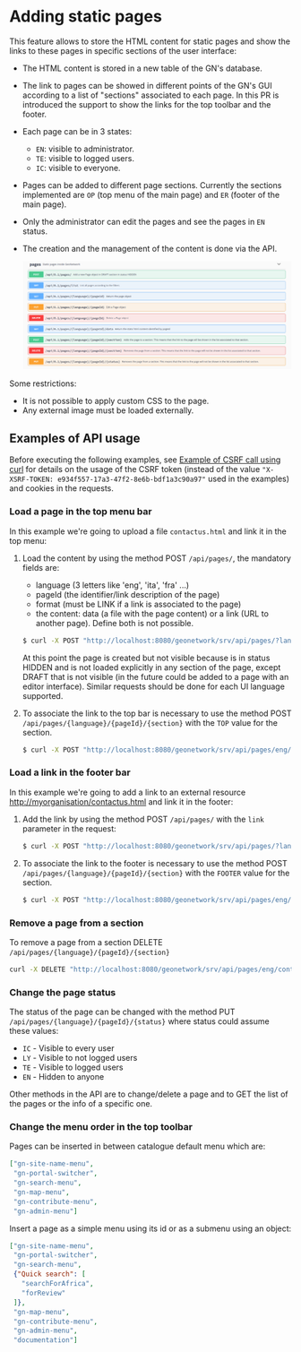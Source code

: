 # Adding static pages

This feature allows to store the HTML content for static pages and show the links to these pages in specific sections of the user interface:

-   The HTML content is stored in a new table of the GN's database.

-   The link to pages can be showed in different points of the GN's GUI according to a list of "sections" associated to each page. In this PR is introduced the support to show the links for the top toolbar and the footer.

-   Each page can be in 3 states:

    -   `EN`: visible to administrator.
    -   `TE`: visible to logged users.
    -   `IC`: visible to everyone.

-   Pages can be added to different page sections. Currently the sections implemented are `OP` (top menu of the main page) and `ER` (footer of the main page).

-   Only the administrator can edit the pages and see the pages in `EN` status.

-   The creation and the management of the content is done via the API.

    ![](img/pages-api.png)

Some restrictions:

-   It is not possible to apply custom CSS to the page.
-   Any external image must be loaded externally.

## Examples of API usage

Before executing the following examples, see [Example of CSRF call using curl](/customizing-application/misc.rst#example-csrf-curl) for details on the usage of the CSRF token (instead of the value `"X-XSRF-TOKEN: e934f557-17a3-47f2-8e6b-bdf1a3c90a97"` used in the examples) and cookies in the requests.

### Load a page in the top menu bar

In this example we're going to upload a file ``contactus.html`` and link it in the top menu:

1.  Load the content by using the method POST `/api/pages/`, the mandatory fields are:

    -   language (3 letters like 'eng', 'ita', 'fra' \...)
    -   pageId (the identifier/link description of the page)
    -   format (must be LINK if a link is associated to the page)
    -   the content: data (a file with the page content) or a link (URL to another page). Define both is not possible.

    ``` bash
    $ curl -X POST "http://localhost:8080/geonetwork/srv/api/pages/?language=eng&pageId=contactus&format=HTML" -H "accept: */*" -H "Content-Type: multipart/form-data" -H "X-XSRF-TOKEN: e934f557-17a3-47f2-8e6b-bdf1a3c90a97" -d contactus.html
    ```

    At this point the page is created but not visible because is in status HIDDEN and is not loaded explicitly in any section of the page, except DRAFT that is not visible (in the future could be added to a page with an editor interface). Similar requests should be done for each UI language supported.

2.  To associate the link to the top bar is necessary to use the method POST `/api/pages/{language}/{pageId}/{section}` with the `TOP` value for the section.

    ``` bash
    $ curl -X POST "http://localhost:8080/geonetwork/srv/api/pages/eng/contactus/TOP" -H "accept: */*" -H "X-XSRF-TOKEN: 7cfa1a0d-3335-4846-8061-a5bf176687b5"  --user admin:admin -b /tmp/cookie
    ```

### Load a link in the footer bar

In this example we're going to add a link to an external resource <http://myorganisation/contactus.html> and link it in the footer:

1.  Add the link by using the method POST `/api/pages/` with the `link` parameter in the request:

    ``` bash
    $ curl -X POST "http://localhost:8080/geonetwork/srv/api/pages/?language=eng&pageId=contactus&format=LINK&link=http://myorganisation/contactus.html" -H "accept: */*" -H "X-XSRF-TOKEN: e934f557-17a3-47f2-8e6b-bdf1a3c90a97"
    ```

2.  To associate the link to the footer is necessary to use the method POST `/api/pages/{language}/{pageId}/{section}` with the `FOOTER` value for the section.

    ``` bash
    $ curl -X POST "http://localhost:8080/geonetwork/srv/api/pages/eng/contactus/FOOTER" -H "accept: */*" -H "X-XSRF-TOKEN: 7cfa1a0d-3335-4846-8061-a5bf176687b5"  --user admin:admin -b /tmp/cookie
    ```

### Remove a page from a section

To remove a page from a section DELETE `/api/pages/{language}/{pageId}/{section}`

``` bash
curl -X DELETE "http://localhost:8080/geonetwork/srv/api/pages/eng/contactus?format=LINK" -H "accept: */*" -H "X-XSRF-TOKEN: 7cfa1a0d-3335-4846-8061-a5bf176687b5"  --user admin:admin -b /tmp/cookie
```

### Change the page status

The status of the page can be changed with the method PUT `/api/pages/{language}/{pageId}/{status}` where status could assume these values:

-   `IC` - Visible to every user
-   `LY` - Visible to not logged users
-   `TE` - Visible to logged users
-   `EN` - Hidden to anyone

Other methods in the API are to change/delete a page and to GET the list of the pages or the info of a specific one.

### Change the menu order in the top toolbar

Pages can be inserted in between catalogue default menu which are:

``` json
["gn-site-name-menu",
 "gn-portal-switcher",
 "gn-search-menu",
 "gn-map-menu",
 "gn-contribute-menu",
 "gn-admin-menu"]
```

Insert a page as a simple menu using its id or as a submenu using an object:

``` json
["gn-site-name-menu",
 "gn-portal-switcher",
 "gn-search-menu",
 {"Quick search": [
   "searchForAfrica",
   "forReview"
 ]},
 "gn-map-menu",
 "gn-contribute-menu",
 "gn-admin-menu",
 "documentation"]
```
